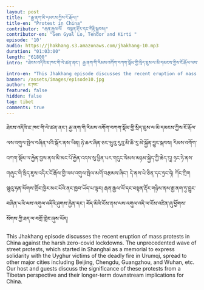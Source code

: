 ```yaml
---
layout: post
title:  "རྒྱ་ནག་མི་དམངས་ཀྱིས་ངོ་རྒོལ།"
title-en: "Protest in China"
contributor: "རྒན་རྒྱལ་ལོ  བསྟན་རྡོར་དང་ཀིརྟི་སྐྱབས།"
contributor-en: "Gen Gyal Lo, Tendor and Kirti "
episode: '10'
audio: https://jhakhang.s3.amazonaws.com/jhakhang-10.mp3
duration: "01:03:00"
length: "61800"
intro: "ཐེངས་འདིའི་ཇ་ཁང་གི་ལེ་ཚན་ནང་། རྒྱ་ནག་གི་རིམས་འགོག་བཀག་སྡོམ་གྱི་སྲིད་ཇུས་ལ་མི་དམངས་ཀྱིས་ངོ་རྒོལ་ལས་འགུལ་སྤེལ་བཞིན་པའི་སྐོར་ནས་ཡིན།  ཉེ་ཆར་ཞིན་ཅང་ཝུའུ་རུའུ་མི་ཆི་རུ་མེ་སྐྱོན་བྱུང་སྐབས། རིམས་འགོག་བཀག་སྡོམ་ལ་རྐྱེན་བྱས་ནས་མི་མང་པོ་རྐྱེན་འདས་སུ་ཕྱིན་པར་གདུང་སེམས་མཉམ་སྐྱེད་ཀྱི་ཆེད་དུ།  ཧྲང་ཧེ་ནས་གཞུང་གི་སྲིད་ཇུས་འདིར་ངོ་རྒོལ་གྱི་ལས་འགུལ་སྤེལ་མགོ་བརྩམས་ཞིང་། དེ་ནས་པེ་ཅིན་དང་ཧྲང་ཧེ། ཀོང་ཀྲིག  ཝུའུ་ཧན་སོགས་གྲོང་ཁྱེར་མང་པོའི་ནང་ཁྱབ་ཡོད་པ་ལྟར། རྒན་རྒྱལ་ལོ་དང་བསྟན་རྡོར་གཉིས་ནས་རྒྱ་ནག་ཏུ་བྱུང་བཞིན་པའི་ལས་འགུལ་འདིའི་ཤུགས་རྐྱེན་དང་། བོད་མིའི་ངོས་ནས་ལས་འགུལ་འདི་ལ་ངོས་འཛིན་ཞུ་ཕྱོགས་སོགས་ཀྱི་ཐད་ལ་བགྲོ་གླེང་ཞུས་ཡོད།"

intro-en: "This Jhakhang episode discusses the recent eruption of mass protests in China against the harsh zero-covid lockdowns. The unprecedented wave of street protests, which started in Shanghai as a memorial to express solidarity with the Uyghur victims of the deadly fire in Urumqi, spread to other major cities including Beijing, Chengdu, Guangzhou, and Wuhan, etc. Our host and guests discuss the significance of these protests from a Tibetan perspective and their longer-term downstream implications for China. "
banner: /assets/images/episode10.jpg
author: ཇ་ཁང་
featured: false
hidden: false
tag: tibet
comments: true
---
```

ཐེངས་འདིའི་ཇ་ཁང་གི་ལེ་ཚན་ནང་། རྒྱ་ནག་གི་རིམས་འགོག་བཀག་སྡོམ་གྱི་སྲིད་ཇུས་ལ་མི་དམངས་ཀྱིས་ངོ་རྒོལ་ལས་འགུལ་སྤེལ་བཞིན་པའི་སྐོར་ནས་ཡིན།  ཉེ་ཆར་ཞིན་ཅང་ཝུའུ་རུའུ་མི་ཆི་རུ་མེ་སྐྱོན་བྱུང་སྐབས། རིམས་འགོག་བཀག་སྡོམ་ལ་རྐྱེན་བྱས་ནས་མི་མང་པོ་རྐྱེན་འདས་སུ་ཕྱིན་པར་གདུང་སེམས་མཉམ་སྐྱེད་ཀྱི་ཆེད་དུ།  ཧྲང་ཧེ་ནས་གཞུང་གི་སྲིད་ཇུས་འདིར་ངོ་རྒོལ་གྱི་ལས་འགུལ་སྤེལ་མགོ་བརྩམས་ཞིང་། དེ་ནས་པེ་ཅིན་དང་ཧྲང་ཧེ། ཀོང་ཀྲིག  ཝུའུ་ཧན་སོགས་གྲོང་ཁྱེར་མང་པོའི་ནང་ཁྱབ་ཡོད་པ་ལྟར། རྒན་རྒྱལ་ལོ་དང་བསྟན་རྡོར་གཉིས་ནས་རྒྱ་ནག་ཏུ་བྱུང་བཞིན་པའི་ལས་འགུལ་འདིའི་ཤུགས་རྐྱེན་དང་། བོད་མིའི་ངོས་ནས་ལས་འགུལ་འདི་ལ་ངོས་འཛིན་ཞུ་ཕྱོགས་སོགས་ཀྱི་ཐད་ལ་བགྲོ་གླེང་ཞུས་ཡོད།

This Jhakhang episode discusses the recent eruption of mass protests in China against the harsh zero-covid lockdowns. The unprecedented wave of street protests, which started in Shanghai as a memorial to express solidarity with the Uyghur victims of the deadly fire in Urumqi, spread to other major cities including Beijing, Chengdu, Guangzhou, and Wuhan, etc. Our host and guests discuss the significance of these protests from a Tibetan perspective and their longer-term downstream implications for China.